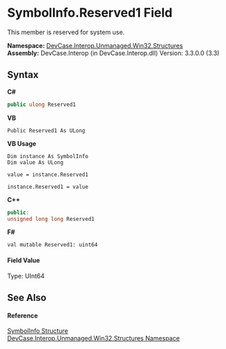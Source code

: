 # SymbolInfo.Reserved1 Field
 

This member is reserved for system use.

**Namespace:**&nbsp;<a href="N_DevCase_Interop_Unmanaged_Win32_Structures">DevCase.Interop.Unmanaged.Win32.Structures</a><br />**Assembly:**&nbsp;DevCase.Interop (in DevCase.Interop.dll) Version: 3.3.0.0 (3.3)

## Syntax

**C#**<br />
``` C#
public ulong Reserved1
```

**VB**<br />
``` VB
Public Reserved1 As ULong
```

**VB Usage**<br />
``` VB Usage
Dim instance As SymbolInfo
Dim value As ULong

value = instance.Reserved1

instance.Reserved1 = value
```

**C++**<br />
``` C++
public:
unsigned long long Reserved1
```

**F#**<br />
``` F#
val mutable Reserved1: uint64
```


#### Field Value
Type: UInt64

## See Also


#### Reference
<a href="T_DevCase_Interop_Unmanaged_Win32_Structures_SymbolInfo">SymbolInfo Structure</a><br /><a href="N_DevCase_Interop_Unmanaged_Win32_Structures">DevCase.Interop.Unmanaged.Win32.Structures Namespace</a><br />